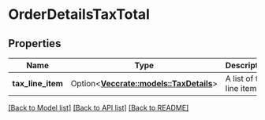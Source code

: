 # OrderDetailsTaxTotal

## Properties

Name | Type | Description | Notes
------------ | ------------- | ------------- | -------------
**tax_line_item** | Option<[**Vec<crate::models::TaxDetails>**](TaxDetails.md)> | A list of tax line items. | [optional]

[[Back to Model list]](../README.md#documentation-for-models) [[Back to API list]](../README.md#documentation-for-api-endpoints) [[Back to README]](../README.md)



